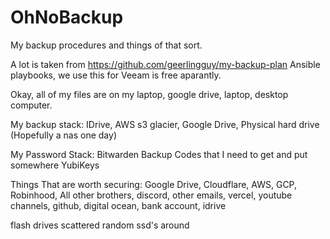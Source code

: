 # OhNoBackup
My backup procedures and things of that sort. 



A lot is taken from https://github.com/geerlingguy/my-backup-plan
Ansible playbooks, we use this for 
Veeam is free aparantly. 

Okay, all of my files are on my laptop, google drive, laptop, desktop computer. 

My backup stack: 
IDrive,
AWS s3 glacier,
Google Drive,
Physical hard drive
(Hopefully a nas one day)

My Password Stack:
Bitwarden
Backup Codes that I need to get and put somewhere
YubiKeys

Things That are worth securing:
Google Drive,
Cloudflare,
AWS,
GCP,
Robinhood,
All other brothers,
discord,
other emails,
vercel,
youtube channels, 
github,
digital ocean,
bank account,
idrive


flash drives scattered
random ssd's around
